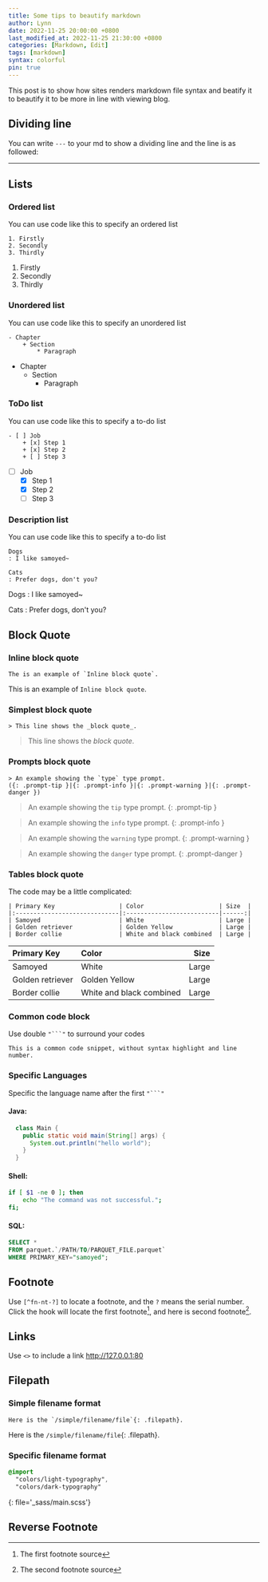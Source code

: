 ```yaml
---
title: Some tips to beautify markdown
author: Lynn
date: 2022-11-25 20:00:00 +0800
last_modified_at: 2022-11-25 21:30:00 +0800
categories: [Markdown, Edit]
tags: [markdown]
syntax: colorful
pin: true
---
```


This post is to show how sites renders markdown file syntax and beatify it to beautify it to be more in line with viewing blog.

## Dividing line

You can write `---` to your md to show a dividing line and the line is as followed:

---

## Lists

### Ordered list
You can use code like this to specify an ordered list
```text
1. Firstly
2. Secondly
3. Thirdly
```
1. Firstly
2. Secondly
3. Thirdly

### Unordered list
You can use code like this to specify an unordered list
```text
- Chapter
    + Section
        * Paragraph
```
- Chapter
    + Section
        * Paragraph


### ToDo list
You can use code like this to specify a to-do list
```text
- [ ] Job
    + [x] Step 1
    + [x] Step 2
    + [ ] Step 3
```
- [ ] Job
    + [x] Step 1
    + [x] Step 2
    + [ ] Step 3

### Description list
You can use code like this to specify a to-do list
```text
Dogs
: I like samoyed~

Cats
: Prefer dogs, don't you?
```
Dogs
: I like samoyed~

Cats
: Prefer dogs, don't you?

## Block Quote
### Inline block quote
```text
The is an example of `Inline block quote`.
```
This is an example of `Inline block quote`.

### Simplest block quote
```text
> This line shows the _block quote_.
```
> This line shows the _block quote_.

### Prompts block quote
```text
> An example showing the `type` type prompt.
({: .prompt-tip }|{: .prompt-info }|{: .prompt-warning }|{: .prompt-danger })
```

> An example showing the `tip` type prompt.
{: .prompt-tip }

> An example showing the `info` type prompt.
{: .prompt-info }

> An example showing the `warning` type prompt.
{: .prompt-warning }

> An example showing the `danger` type prompt.
{: .prompt-danger }

### Tables block quote
The code may be a little complicated:
```text
| Primary Key                  | Color                     | Size  |
|:-----------------------------|:--------------------------|------:|
| Samoyed                      | White                     | Large |
| Golden retriever             | Golden Yellow             | Large |
| Border collie                | White and black combined  | Large |
```

| Primary Key                  | Color                     | Size  |
|:-----------------------------|:--------------------------|------:|
| Samoyed                      | White                     | Large |
| Golden retriever             | Golden Yellow             | Large |
| Border collie                | White and black combined  | Large |

### Common code block
Use double `"```"` to surround your codes
```
This is a common code snippet, without syntax highlight and line number.
```

### Specific Languages
Specific the language name after the first `"```"`
#### Java:
```java
  class Main {
    public static void main(String[] args) {
      System.out.println("hello world");
    }
  }
```

#### Shell:
```bash
if [ $1 -ne 0 ]; then
    echo "The command was not successful.";
fi;
```

#### SQL:
```sql
SELECT *
FROM parquet.`/PATH/TO/PARQUET_FILE.parquet`
WHERE PRIMARY_KEY="samoyed";
```

## Footnote
Use `[^fn-nt-?]` to locate a footnote, and the `?` means the serial number.
Click the hook will locate the first footnote[^footnote], and here is second footnote[^fn-nth-2].

## Links
Use `<>` to include a link
<http://127.0.0.1:80>

## Filepath
### Simple filename format
```text
Here is the `/simple/filename/file`{: .filepath}.
```
Here is the `/simple/filename/file`{: .filepath}.

### Specific filename format
```sass
@import
  "colors/light-typography",
  "colors/dark-typography"
```
{: file='_sass/main.scss'}

## Reverse Footnote

[^footnote]: The first footnote source
[^fn-nth-2]: The second footnote source
